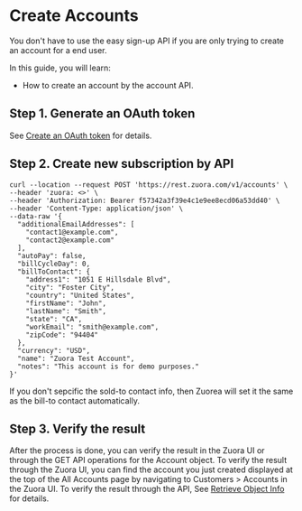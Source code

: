 # Create Accounts
You don't have to use the easy sign-up API if you are only trying to create an account for a end user. 

In this guide, you will learn:
- How to create an account by the account API.

## Step 1. Generate an OAuth token
See [Create an OAuth token](1-authentication.md) for details.

## Step 2. Create new subscription by API
```
curl --location --request POST 'https://rest.zuora.com/v1/accounts' \
--header 'zuora: <>' \
--header 'Authorization: Bearer f57342a3f39e4c1e9ee8ecd06a53dd40' \
--header 'Content-Type: application/json' \
--data-raw '{
  "additionalEmailAddresses": [
    "contact1@example.com",
    "contact2@example.com"
  ],
  "autoPay": false,
  "billCycleDay": 0,
  "billToContact": {
    "address1": "1051 E Hillsdale Blvd",
    "city": "Foster City",
    "country": "United States",
    "firstName": "John",
    "lastName": "Smith",
    "state": "CA",
    "workEmail": "smith@example.com",
    "zipCode": "94404"
  },
  "currency": "USD",
  "name": "Zuora Test Account",
  "notes": "This account is for demo purposes."
}'
```
If you don't sepcific the sold-to contact info, then Zuorea will set it the same as the bill-to contact automatically.

## Step 3. Verify the result
After the process is done, you can verify the result in the Zuora UI or through the GET API operations for the Account object.
To verify the result through the Zuora UI, you can find the account you just created displayed at the top of the All Accounts page by navigating to Customers > Accounts in the Zuora UI.
To verify the result through the API, See [Retrieve Object Info](9-retrieve-object-info.md) for details.
